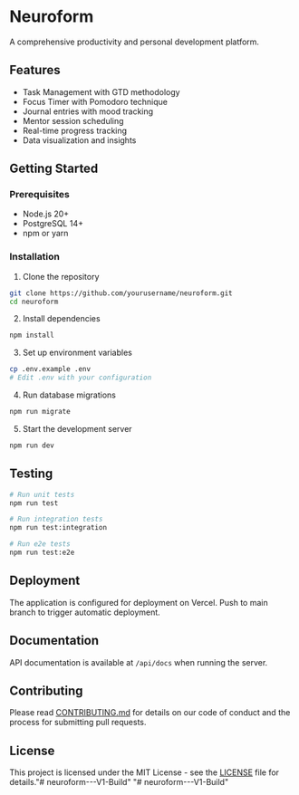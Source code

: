 # Neuroform

A comprehensive productivity and personal development platform.

## Features

- Task Management with GTD methodology
- Focus Timer with Pomodoro technique
- Journal entries with mood tracking
- Mentor session scheduling
- Real-time progress tracking
- Data visualization and insights

## Getting Started

### Prerequisites

- Node.js 20+
- PostgreSQL 14+
- npm or yarn

### Installation

1. Clone the repository
```bash
git clone https://github.com/yourusername/neuroform.git
cd neuroform
```

2. Install dependencies
```bash
npm install
```

3. Set up environment variables
```bash
cp .env.example .env
# Edit .env with your configuration
```

4. Run database migrations
```bash
npm run migrate
```

5. Start the development server
```bash
npm run dev
```

## Testing

```bash
# Run unit tests
npm run test

# Run integration tests
npm run test:integration

# Run e2e tests
npm run test:e2e
```

## Deployment

The application is configured for deployment on Vercel. Push to main branch to trigger automatic deployment.

## Documentation

API documentation is available at `/api/docs` when running the server.

## Contributing

Please read [CONTRIBUTING.md](CONTRIBUTING.md) for details on our code of conduct and the process for submitting pull requests.

## License

This project is licensed under the MIT License - see the [LICENSE](LICENSE) file for details."# neuroform---V1-Build" 
"# neuroform---V1-Build" 
